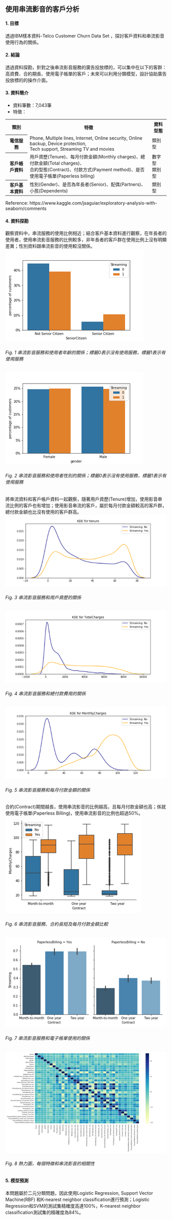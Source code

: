 <h2>使用串流影音的客戶分析</h2>

<h4>1. 目標</h4>
透過IBM樣本資料-Telco Customer Churn Data Set ，探討客戶資料和串流影音使用行為的關係。

<h4>2. 結論</h4>
	透過資料探勘，針對之後串流影音服務的廣告投放標的，可以集中在以下的客群：高資費、合約期長、使用電子帳單的客戶；未來可以利用分類模型，設計協助廣告投放標的的操作介面。

<h4>3. 資料簡介</h4>
     <ul>
     <li>資料筆數：7,043筆</li>
     <li>特徵：</li>
     </ul>
<table>
  <tr>
    <th>類別</th>
    <th>特徵</th>
    <th>資料型態</th>
  </tr>
  <tr>
    <th>電信服務</th>
    <td>Phone, Multiple lines, Internet, Online security, Online backup, Device protection,</br> 
        Tech support, Streaming TV and movies</td>
    <td>類別型</td>
  <tr>
    <th>客戶帳戶資料</th>
    <td>用戶資歷(Tenure)、每月付款金額(Monthly charges)、總付款金額(Total charges)、</br>
        合約型態(Contract)、付款方式(Payment method)、是否使用電子帳單(Paperless billing)</td>
    <td>數字型</br>
        類別型</td>
  </tr>
  <tr>
    <th>客戶基本資料</th>
    <td>性別(Gender)、是否為年長者(Senior)、配偶(Partners)、
        小孩(Dependents)</td>
    <td>類別型</td>
  </tr>
</table>
Reference: https://www.kaggle.com/jsaguiar/exploratory-analysis-with-seaborn/comments

<h4>4. 資料探勘</h4>
    觀察資料中，串流服務的使用比例相近；結合客戶基本資料進行觀察，在年長者的使用者，使用串流影音服務的比例較多，非年長者的客戶群在使用比例上沒有明顯差異；性別資料跟串流影音的使用較沒關係。	
<img src="https://github.com/wu0up/Customer_Analysis/blob/master/Picture/Senior.png" alt=""> 
<h6>Fig. 1 串流影音服務和使用者年齡的關係；標籤0表示沒有使用服務，標籤1表示有使用服務</h6>
<img src="https://github.com/wu0up/Customer_Analysis/blob/master/Picture/gender.png" alt="">
<h6>Fig. 2 串流影音服務和使用者性別的關係；標籤0表示沒有使用服務，標籤1表示有使用服務</h6>
    將串流資料和客戶帳戶資料一起觀察，隨著用戶資歷(Tenure)增加，使用影音串流比例的客戶也有增加；使用影音串流的客戶，屬於每月付款金額較高的客戶群，總付款金額也比沒有使用的客戶群高。
<img src="https://github.com/wu0up/Customer_Analysis/blob/master/Picture/KDE_tenure.png" alt=""> 
<h6>Fig. 3 串流影音服務和用戶資歷的關係</h6>
<img src="https://github.com/wu0up/Customer_Analysis/blob/master/Picture/KDE_totalcharges.png" alt="">
<h6>Fig. 4 串流影音服務和總付款費用的關係</h6>
<img src="https://github.com/wu0up/Customer_Analysis/blob/master/Picture/KDE_Monthlycharges.png" alt="">
<h6>Fig. 5 串流影音服務和每月付款金額的關係</h6>
  合約(Contract)期間越長，使用串流影音的比例越高，且每月付款金額也高；係就使用電子帳單(Paperless Billing)，使用串流影音的比例也超過50%。
<img src="https://github.com/wu0up/Customer_Analysis/blob/master/Picture/contract.png" alt="">
<h6>Fig. 6 串流影音服務、合約長短及每月付款金額比較</h6>
<img src="https://github.com/wu0up/Customer_Analysis/blob/master/Picture/contract_2.png" alt="">
<h6>Fig. 7 串流影音服務和電子帳單使用的關係</h6>
<img src="https://github.com/wu0up/Customer_Analysis/blob/master/Picture/heatmap_3.png" alt="">
<h6>Fig. 8 熱力圖，每個特徵和串流影音的相關性</h6>
<h4>5. 模型預測</h4>
    本問題屬於二元分類問題，因此使用Logistic Regression, Support Vector Machine(RBF) 和K-nearest neighbor classification進行預測；Logistic Regression和SVM的測試集精確度高達100%，K-nearest neighbor classification測試集的精確度為84%。
